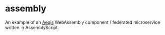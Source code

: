 # assembly
An example of an [Aegis](https://github.com/module-federation/aegis) WebAssembly component / federated microservice written in AssemblyScript.
